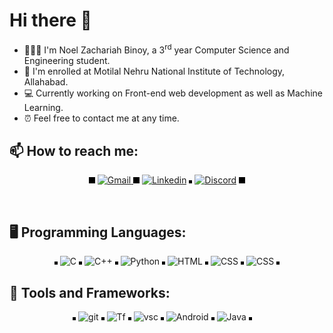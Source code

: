 # Hi there 👋


- 👨🏾‍🎓 I'm Noel Zachariah Binoy, a 3<sup>rd</sup> year Computer Science and Engineering student.
- 🌱 I'm enrolled at Motilal Nehru National Institute of Technology, Allahabad.
- 💻 Currently working on Front-end web development as well as Machine Learning.
- ⏰ Feel free to contact me at any time.

## 📫 How to reach me:  

<p align="center" >
  <img src="./aligner.png" height=10 width=10 />
 <a href="󠁀https://mail.google.com/mail/u/0/?fs=1&tf=cm&source=mailto&to=noelzakbin03@gmail.com" target="_blank" rel="noopener noreferrer"> <img src="https://cdn-icons-png.flaticon.com/128/2913/2913990.png" alt="Gmail" height="50" "> </a>
  <img src="./aligner.png" height=10 width=10 />
 <a href="https://www.linkedin.com/in/noelbinoy/" target="_blank" rel="noopener noreferrer"> <img src="https://cdn-icons-png.flaticon.com/512/174/174857.png" alt="Linkedin" height="50" ></a>
  <img src="./aligner.png" height=5 width=5 />
 <a href="https://discordapp.com/users/847522675613237249"> <img src="https://cdn-icons-png.flaticon.com/128/3670/3670157.png" alt="Discord" height="50"></a> 
  <img src="./aligner.png" height=10 width=10 />
</p>

<br />

## 🖥️ Programming Languages:
<div align="center">
  <img src="./aligner.png" height=5 width=5 />
 <img src="https://upload.wikimedia.org/wikipedia/commons/thumb/1/18/C_Programming_Language.svg/1200px-C_Programming_Language.svg.png" alt="C" height="50" width="50" "/>
  <img src="./aligner.png" height=5 width=5 />
  <img src="https://cdn-icons-png.flaticon.com/128/6132/6132222.png" alt="C++" height="50" width="50" />
  <img src="./aligner.png" height=5 width=5 />
  <img src="https://cdn-icons-png.flaticon.com/128/5968/5968350.png" alt="Python" height="50" width="50" />
  <img src="./aligner.png" height=5 width=5 />
  <img src="https://cdn-icons-png.flaticon.com/128/919/919827.png" alt="HTML" height="50" width="50" />
  <img src="./aligner.png" height=5 width=5 />
  <img src="https://cdn-icons-png.flaticon.com/128/919/919826.png" alt="CSS" height="50" width="50" /> 
  <img src="./aligner.png" height=5 width=5 />
  <img src="https://img.icons8.com/?size=1x&id=7AFcZ2zirX6Y&format=png" alt="CSS" height="50" width="50" /> 
   <img src="./aligner.png" height=5 width=5 />
  
</div>

## 🔧 Tools and Frameworks:<br>
<div style="margin-right:15px" align="center">
 <img src="./aligner.png" height=5 width=5 />
 <img src="https://cdn-icons-png.flaticon.com/128/4500/4500935.png" alt="git" height="50" width="50" />
 <img src="./aligner.png" height=5 width=5 />
 <img src="https://img.icons8.com/?size=1x&id=n3QRpDA7KZ7P&format=png" alt="Tf" height="50" width="50" />
 <img src="./aligner.png" height=5 width=5 />
  <img src="https://cdn-icons-png.flaticon.com/128/906/906324.png" alt="vsc" height="50" width="50" />
 <img src="./aligner.png" height=5 width=5/>
  <img src="https://img.icons8.com/?size=1x&id=EgOU93v1DHjU&format=png" alt="Android" height="50" width="50" />
 <img src="./aligner.png" height=5 width=5 />
  <img src="https://cdn.iconscout.com/icon/free/png-512/free-flutter-2038877-1720090.png?f=avif&w=256" alt="Java" height="50" width="50" />
  <img src="./aligner.png" height=5 width=5 />
  
</div>


